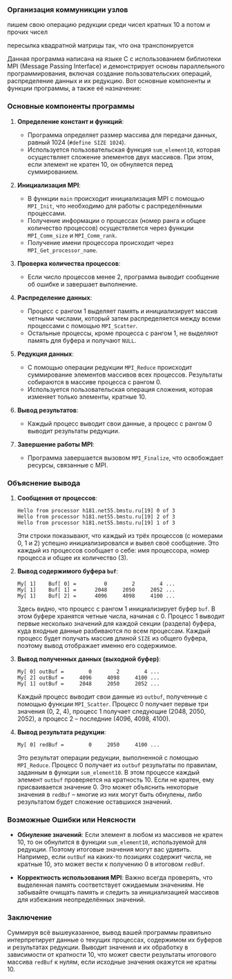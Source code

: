 ### Организация коммуникции узлов




пишем свою операцию редукции среди чисел кратных 10 а потом и прочих чисел

пересылка квадратной матрицы так, что она транспонируется



Данная программа написана на языке C с использованием библиотеки MPI (Message Passing Interface) и демонстрирует основы параллельного программирования, включая создание пользовательских операций, распределение данных и их редукцию. Вот основные компоненты и функции программы, а также её назначение:

### Основные компоненты программы

1. **Определение констант и функций**:
   - Программа определяет размер массива для передачи данных, равный 1024 (`#define SIZE 1024`).
   - Используется пользовательская функция `sum_element10`, которая осуществляет сложение элементов двух массивов. При этом, если элемент не кратен 10, он обнуляется перед суммированием.

2. **Инициализация MPI**:
   - В функции `main` происходит инициализация MPI с помощью `MPI_Init`, что необходимо для работы с распределёнными процессами.
   - Получение информации о процессах (номер ранга и общее количество процессов) осуществляется через функции `MPI_Comm_size` и `MPI_Comm_rank`.
   - Получение имени процессора происходит через `MPI_Get_processor_name`.

3. **Проверка количества процессов**:
   - Если число процессов менее 2, программа выводит сообщение об ошибке и завершает выполнение.

4. **Распределение данных**:
   - Процесс с рангом 1 выделяет память и инициализирует массив четными числами, который затем распределяется между всеми процессами с помощью `MPI_Scatter`.
   - Остальные процессы, кроме процесса с рангом 1, не выделяют память для буфера и получают `NULL`.

5. **Редукция данных**:
   - С помощью операции редукции `MPI_Reduce` происходит суммирование элементов массивов всех процессов. Результаты собираются в массиве процесса с рангом 0.
   - Используется пользовательская операция сложения, которая изменяет только элементы, кратные 10.

6. **Вывод результатов**:
   - Каждый процесс выводит свои данные, а процесс с рангом 0 выводит результаты редукции.

7. **Завершение работы MPI**:
   - Программа завершается вызовом `MPI_Finalize`, что освобождает ресурсы, связанные с MPI.

### Объяснение вывода

1. **Сообщения от процессов**:
   ```
   Hello from processor h181.net55.bmstu.ru[19] 0 of 3  
   Hello from processor h181.net55.bmstu.ru[19] 2 of 3  
   Hello from processor h181.net55.bmstu.ru[19] 1 of 3  
   ```
   Эти строки показывают, что каждый из трёх процессов (с номерами 0, 1 и 2) успешно инициализировался и вывел своё сообщение. Это каждый из процессов сообщает о себе: имя процессора, номер процесса и общее их количество (3).

2. **Вывод содержимого буфера `buf`**:
   ```
   My[ 1]    Buf[ 0] =         0        2        4 ...
   My[ 1]    Buf[ 1] =      2048     2050     2052 ...
   My[ 1]    Buf[ 2] =      4096     4098     4100 ...
   ```
   Здесь видно, что процесс с рангом 1 инициализирует буфер `buf`. В этом буфере хранятся четные числа, начиная с 0. Процесс 1 выводит первые несколько значений для каждой секции (раздела) буфера, куда входные данные разбиваются по всем процессам. Каждый процесс будет получать массив длиной `SIZE` из общего буфера, поэтому вывод отображает именно его содержимое.

3. **Вывод полученных данных (выходной буфер)**:
   ```
   My[ 0] outBuf =        0        2        4 ...
   My[ 2] outBuf =     4096     4098     4100 ...
   My[ 1] outBuf =     2048     2050     2052 ...
   ```
   Каждый процесс выводит свои данные из `outbuf`, полученные с помощью функции `MPI_Scatter`. Процесс 0 получает первые три значения (0, 2, 4), процесс 1 получает следующие (2048, 2050, 2052), а процесс 2 – последние (4096, 4098, 4100).

4. **Вывод результата редукции**:
   ```
   My[ 0] redBuf =        0     2050     4100 ...
   ```
   Это результат операции редукции, выполненной с помощью `MPI_Reduce`. Процесс 0 получает из `outbuf` результаты по правилам, заданным в функции `sum_element10`. В этом процессе каждый элемент `outbuf` проверяется на кратность 10. Если не кратен, ему присваивается значение 0. Это может объяснить некоторые значения в `redBuf` – многие из них могут быть обнулены, либо результатом будет сложение оставшихся значений.

### Возможные Ошибки или Неясности

- **Обнуление значений**:
  Если элемент в любом из массивов не кратен 10, то он обнулится в функции `sum_element10`, используемой для редукции. Поэтому итоговые значения могут вас удивить. Например, если `outBuf` на каких-то позициях содержит числа, не кратные 10, это может вести к получению 0 в итоговом `redBuf`.

- **Корректность использования MPI**:
  Важно всегда проверять, что выделенная память соответствует ожидаемым значениям. Не забывайте очищать память и следить за инициализацией массивов для избежания неопределённых значений.

### Заключение

Суммируя всё вышеуказанное, вывод вашей программы правильно интерпретирует данные о текущих процессах, содержимом их буферов и результатах редукции. Выводит значения и их обработку в зависимости от кратности 10, что может свести результаты итогового массива `redBuf` к нулям, если исходные значения окажутся не кратны 10.